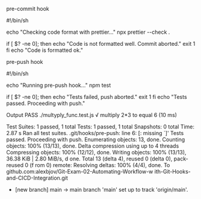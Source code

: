 pre-commit hook

#!/bin/sh

echo "Checking code format with prettier..."
npx prettier --check .

if [ $? -ne 0]; then
	echo "Code is not formatted well. Commit aborted."
	exit 1
fi
echo "Code is formatted ok."

pre-push hook

#!/bin/sh

echo "Running pre-push hook..."
npm test

if [ $? -ne 0]; then
	echo "Tests failed, push aborted."
	exit 1
fi
echo "Tests passed. Proceeding with push."

Output
 PASS  ./multyply_func.test.js
  √ multiply 2*3 to equal 6 (10 ms)

Test Suites: 1 passed, 1 total
Tests:       1 passed, 1 total
Snapshots:   0 total
Time:        2.87 s
Ran all test suites.
.git/hooks/pre-push: line 6: [: missing `]'
Tests passed. Proceeding with push.
Enumerating objects: 13, done.
Counting objects: 100% (13/13), done.
Delta compression using up to 4 threads
Compressing objects: 100% (12/12), done.
Writing objects: 100% (13/13), 36.38 KiB | 2.80 MiB/s, d
one.
Total 13 (delta 4), reused 0 (delta 0), pack-reused 0 (f
rom 0)
remote: Resolving deltas: 100% (4/4), done.
To github.com:alexbjov/Git-Exam-02-Automating-Workflow-w
ith-Git-Hooks-and-CICD-Integration.git
 * [new branch]      main -> main
branch 'main' set up to track 'origin/main'.
